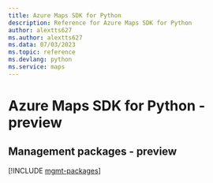 ```yaml
---
title: Azure Maps SDK for Python
description: Reference for Azure Maps SDK for Python
author: alextts627
ms.author: alextts627
ms.data: 07/03/2023
ms.topic: reference
ms.devlang: python
ms.service: maps
---
```

# Azure Maps SDK for Python - preview

## Management packages - preview
[!INCLUDE [mgmt-packages](maps-mgmt-index.md)]
